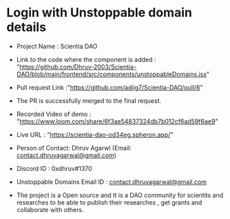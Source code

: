 # Login with Unstoppable domain details

- Project Name : Scientia DAO

- Link to the code where the component is added : "https://github.com/Dhruv-2003/Scientia-DAO/blob/main/frontend/src/components/unstoppableDomains.jsx"

- Pull request Link :"https://github.com/adiig7/Scientia-DAO/pull/6"

- The PR is successfully merged to the final request.

- Recorded Video of demo : "https://www.loom.com/share/6f3ae54837324db7b012cf6ad59f6ae9"

- Live URL : "https://scientia-dao-od34eg.spheron.app/"

- Person of Contact: Dhruv Agarwl (Email: contact.dhruvagarwal@gmail.com)

- Discord ID : 0xdhruv#1370

- Unstoppable Domains Email ID : contact.dhruvagarwal@gmail.com

- The project is a Open source and It is a DAO community for scientits and researches to be able to publish their researches , get grants and collaborate with others.
